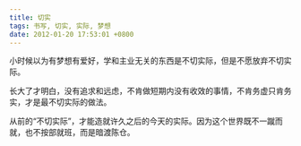 ```yaml
---
title: 切实
tags: 书写, 切实, 实际, 梦想
date: 2012-01-20 17:53:01 +0800
---
```



小时候以为有梦想有爱好，学和主业无关的东西是不切实际，但是不愿放弃不切实际。

长大了才明白，没有追求和远虑，不肯做短期内没有收效的事情，不肯务虚只肯务实，才是最不切实际的做法。

从前的“不切实际”，才能造就许久之后的今天的实际。因为这个世界既不一蹴而就，也不按部就班，而是暗渡陈仓。

